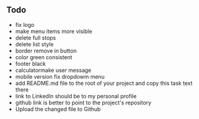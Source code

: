 ## Todo
- fix logo
- make menu items more visible 
- delete full stops
- delete list style 
- border remove in button
- color green consistent
- footer black
- calculatormake user message
- mobile version fix dropdowm menu
- add README.md file to the root of your project and copy this task text there
- link to LinkedIn should be to my personal profile
- github link is better to point to the project's repository
- Upload the changed file to Github
